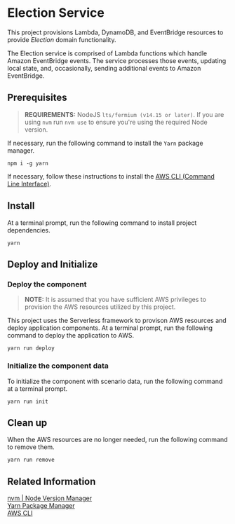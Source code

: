 # Election Service

This project provisions Lambda, DynamoDB, and EventBridge resources to provide _Election_ domain functionality.

The Election service is comprised of Lambda functions which handle Amazon EventBridge events. The service processes those events, updating local state, and, occasionally, sending additional events to Amazon EventBridge.

## Prerequisites

> **REQUIREMENTS:** NodeJS `lts/fermium (v14.15 or later)`. If you are using `nvm` run `nvm use` to ensure you're using the required Node version.

If necessary, run the following command to install the `Yarn` package manager.

```
npm i -g yarn
```

If necessary, follow these instructions to install the [AWS CLI (Command Line Interface)][aws-cli].

## Install

At a terminal prompt, run the following command to install project dependencies.

```
yarn
```

## Deploy and Initialize

### Deploy the component

> **NOTE:** It is assumed that you have sufficient AWS privileges to provision the AWS resources utilized by this project.

This project uses the Serverless framework to provison AWS resources and deploy application components. At a terminal prompt, run the following command to deploy the application to AWS.

```
yarn run deploy
```

### Initialize the component data

To initialize the component with scenario data, run the following command at a terminal prompt.

```
yarn run init
```

## Clean up

When the AWS resources are no longer needed, run the following command to remove them.

```
yarn run remove
```

## Related Information

[nvm | Node Version Manager](https://github.com/nvm-sh/nvm)  
[Yarn Package Manager](https://yarnpkg.com/)  
[AWS CLI][aws-cli]

[aws-cli]: https://docs.aws.amazon.com/cli/latest/userguide/getting-started-install.html 'Installing or Updating the AWS CLI'
